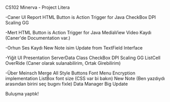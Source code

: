 CS102 Minerva - Project Litera

-Caner UI Report HTML Button is Action Trigger for Java CheckBox DPI Scaling GG

-Mert HTML Button is Action Trigger for Java MediaView Video Kaydı (Caner'de Documentation var.)

-Orhun Ses Kaydı New Note isim Update from TextField Interface

-Yiğit UI Presentation ServerData Class CheckBox DPI Scaling GG ListCell OverRide (Caner olarak sulanabilirim, Ortak Girebilirim)

-Über Meinsch Merge All Style Buttons Font Menu Encryption implementation ListBox font size (CSS var bi bakın) New Note (Ben yazdıydı arasından birini seç bugını fixle) Data Manager Big Update

Buluşma yaptık!